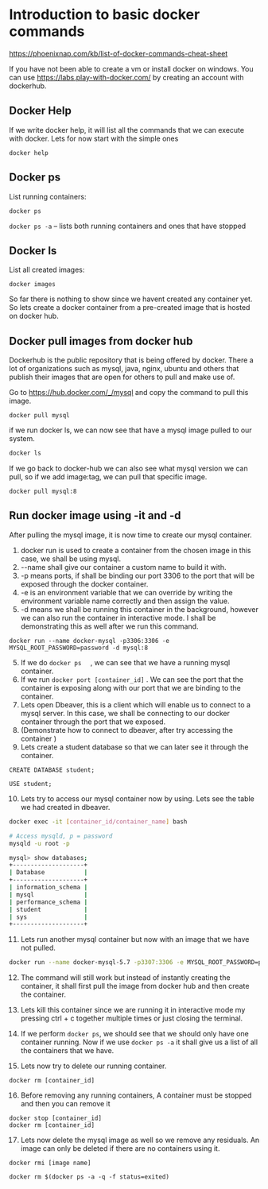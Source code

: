 # Introduction to basic docker commands

https://phoenixnap.com/kb/list-of-docker-commands-cheat-sheet

If you have not been able to create a vm or install docker on windows. You can use https://labs.play-with-docker.com/ by creating an account with dockerhub.

## Docker Help

If we write docker help, it will list all the commands that we can execute with docker. Lets for now start with the simple ones 

```
docker help
```

## Docker ps

List running containers:

```
docker ps
```

`docker ps -a` – lists both running containers and ones that have stopped

## Docker ls

List all created images:

```
docker images
```

So far there is nothing to show since we havent created any container yet. So lets create a docker container from a pre-created image that is hosted on docker hub.

## Docker pull images from docker hub

Dockerhub is the public repository that is being offered by docker. There a lot of organizations such as mysql, java, nginx, ubuntu and others that publish their images that are open for others to pull and make use of. 

Go to https://hub.docker.com/_/mysql and copy the command to pull this image.

```
docker pull mysql
```

if we run docker ls, we can now see that have a mysql image pulled to our system.

```bash
docker ls
```



If we go back to docker-hub we can also see what mysql version we can pull, so if we add image:tag, we can pull that specific image.

``` 
docker pull mysql:8
```



 ## Run docker image using -it and -d

After pulling the mysql image, it is now time to create our mysql container.

1) docker run is used to create a container from the chosen image in this case, we shall be using mysql.
2) --name shall give our container a custom name to build it with.
3) -p means ports, if shall be binding our port 3306 to the port that will be exposed through the docker container.
4)  -e is an environment variable that we can override by writing the environment variable name correctly and then assign the value.
5) -d means we shall be running this container in the background, however we can also run the container in interactive mode. I shall be demonstrating this as well after we run this command.

```
docker run --name docker-mysql -p3306:3306 -e MYSQL_ROOT_PASSWORD=password -d mysql:8
```

5. If we do `docker ps  ` , we can see that we have a running mysql container.
6. If we run `docker port [container_id]` . We can see the port that the container is exposing along with our port that we are binding to the container.
7. Lets open Dbeaver, this is a client which will enable us to connect to a mysql server. In this case, we shall be connecting to our docker container through the port that we exposed.
8. (Demonstrate how to connect to dbeaver, after try accessing the container )
9. Lets create a student database so that we can later see it through the container.

```mysql
CREATE DATABASE student;

USE student;
```

10. Lets try to access our mysql container now by using. Lets see the table we had created in dbeaver.

```bash
docker exec -it [container_id/container_name] bash

# Access mysqld, p = password
mysqld -u root -p 

mysql> show databases;
+--------------------+
| Database           |
+--------------------+
| information_schema |
| mysql              |
| performance_schema |
| student            |
| sys                |
+--------------------+
```

11. Lets run another mysql container but now with an image that we have not pulled. 

 ```bash
 docker run --name docker-mysql-5.7 -p3307:3306 -e MYSQL_ROOT_PASSWORD=password -it mysql:5.7
 ```

12. The command will still work but instead of instantly creating the container, it shall first pull the image from docker hub and then create the container.
13. Lets kill this container since we are running it in interactive mode my pressing ctrl + c together multiple times or just closing the terminal.

14. If we perform `docker ps`, we should see that we should only have one container running. Now if we use `docker ps -a` it shall give us a list of all the containers that we have. 

15. Lets now try to delete our running container.

```
docker rm [container_id]
```

16. Before removing any running containers, A container must be stopped and then you can remove it

```
docker stop [container_id] 
docker rm [container_id]
```

17. Lets now delete the mysql image as well so we remove any residuals. An image can only be deleted if there are no containers using it.

```
docker rmi [image name]
```





```
docker rm $(docker ps -a -q -f status=exited)
```

